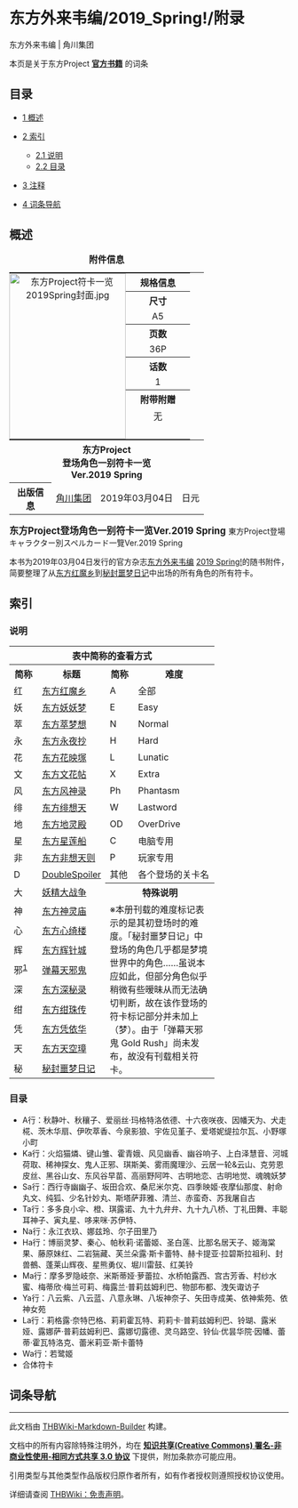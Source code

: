 # 东方外来韦编/2019_Spring!/附录

<!-- source html: G:\repos\THBWiki-Markdown-Builder\THBWikiMarkdown\Temp\main\b\b4\ns0%3A%E4%B8%9C%E6%96%B9%E5%A4%96%E6%9D%A5%E9%9F%A6%E7%BC%96%2F2019_Spring%21%2F%E9%99%84%E5%BD%95.html -->

东方外来韦编 | 角川集团

本页是关于东方Project **[官方书籍](./官方出版物.md)** 的词条

## 目录

- [1 概述](#概述)
- [2 索引](#索引)

  - [2.1 说明](#说明)
  - [2.2 目录](#目录)



- [3 注释](#注释)
- [4 词条导航](#词条导航)





## 概述

<table><caption><b>附件信息</b></caption>
<tbody><tr style="border-spacing: 0px;"><td colspan="4" style="text-align:center; padding: 0px;">
<table style="margin: 0px; padding: 0px;text-align:center !important;width:100%">
<tbody><tr><td rowspan="10" style="padding: 0px;">
<div class="floatnone"><a href="./文件-东方Project符卡一览2019Spring封面.jpg.md" class="image"><img alt="东方Project符卡一览2019Spring封面.jpg" src="https://upload.thwiki.cc/thumb/7/73/%E4%B8%9C%E6%96%B9Project%E7%AC%A6%E5%8D%A1%E4%B8%80%E8%A7%882019Spring%E5%B0%81%E9%9D%A2.jpg/210px-%E4%B8%9C%E6%96%B9Project%E7%AC%A6%E5%8D%A1%E4%B8%80%E8%A7%882019Spring%E5%B0%81%E9%9D%A2.jpg" decoding="async" loading="lazy" width="210" height="298" srcset="https://upload.thwiki.cc/thumb/7/73/%E4%B8%9C%E6%96%B9Project%E7%AC%A6%E5%8D%A1%E4%B8%80%E8%A7%882019Spring%E5%B0%81%E9%9D%A2.jpg/315px-%E4%B8%9C%E6%96%B9Project%E7%AC%A6%E5%8D%A1%E4%B8%80%E8%A7%882019Spring%E5%B0%81%E9%9D%A2.jpg 1.5x, https://upload.thwiki.cc/thumb/7/73/%E4%B8%9C%E6%96%B9Project%E7%AC%A6%E5%8D%A1%E4%B8%80%E8%A7%882019Spring%E5%B0%81%E9%9D%A2.jpg/420px-%E4%B8%9C%E6%96%B9Project%E7%AC%A6%E5%8D%A1%E4%B8%80%E8%A7%882019Spring%E5%B0%81%E9%9D%A2.jpg 2x" data-file-width="973" data-file-height="1381"></a></div>
</td><th class="titleH1" style="width:100px" height="20">规格信息</th>
</tr><tr><th class="titleH2" height="20">尺寸</th></tr>
<tr><td height="20">A5</td></tr>
<tr><th class="titleH2" height="20">页数</th></tr>
<tr><td height="20">36P</td></tr>
<tr><th class="titleH2" height="20">话数</th></tr>
<tr><td height="20">1</td></tr>
<tr><th class="titleH2" height="20">附带附赠</th></tr>
<tr><td height="20">无</td></tr>
<tr><td></td></tr>
</tbody></table>
</td></tr><tr><th colspan="4" class="titleH1">东方Project<br>登场角色一别符卡一览<br>Ver.2019 Spring</th></tr>
<tr><th scope="row" class="titleH2" width="60px">出版信息</th><td><a href="./角川集团.md" title="角川集团">角川集团</a></td><td>2019年03月04日</td><td>日元</td></tr></tbody></table>


  
<big> **东方Project登场角色一别符卡一览Ver.2019 Spring** </big>
東方Project登場キャラクター別スペルカード一覽Ver.2019 Spring  

本书为2019年03月04日发行的官方杂志[东方外来韦编](./东方外来韦编.md) [2019 Spring!](./东方外来韦编-2019_Spring!.md)的随书附件，简要整理了从[东方红魔乡](./东方红魔乡.md)到[秘封噩梦日记](./秘封噩梦日记.md)中出场的所有角色的所有符卡。
  


## 索引

### 说明

<table>

<tbody><tr>
<th colspan="4">表中简称的查看方式
</th></tr>
<tr>
<th width="35px">简称</th>
<th width="100px">标题</th>
<th width="35px">简称</th>
<th width="130px">难度
</th></tr>
<tr>
<td>红</td>
<td><a href="./东方红魔乡.md" title="东方红魔乡">东方红魔乡</a></td>
<td>A</td>
<td>全部
</td></tr>
<tr>
<td>妖</td>
<td><a href="./东方妖妖梦.md" title="东方妖妖梦">东方妖妖梦</a></td>
<td>E</td>
<td>Easy
</td></tr>
<tr>
<td>萃</td>
<td><a href="./东方萃梦想.md" title="东方萃梦想">东方萃梦想</a></td>
<td>N</td>
<td>Normal
</td></tr>
<tr>
<td>永</td>
<td><a href="./东方永夜抄.md" title="东方永夜抄">东方永夜抄</a></td>
<td>H</td>
<td>Hard
</td></tr>
<tr>
<td>花</td>
<td><a href="./东方花映塚.md" title="东方花映塚">东方花映塚</a></td>
<td>L</td>
<td>Lunatic
</td></tr>
<tr>
<td>文</td>
<td><a href="./东方文花帖.md" title="东方文花帖">东方文花帖</a></td>
<td>X</td>
<td>Extra
</td></tr>
<tr>
<td>风</td>
<td><a href="./东方风神录.md" title="东方风神录">东方风神录</a></td>
<td>Ph</td>
<td>Phantasm
</td></tr>
<tr>
<td>绯</td>
<td><a href="./东方绯想天.md" title="东方绯想天">东方绯想天</a></td>
<td>W</td>
<td>Lastword
</td></tr>
<tr>
<td>地</td>
<td><a href="./东方地灵殿.md" title="东方地灵殿">东方地灵殿</a></td>
<td>OD</td>
<td>OverDrive
</td></tr>
<tr>
<td>星</td>
<td><a href="./东方星莲船.md" title="东方星莲船">东方星莲船</a></td>
<td>C</td>
<td>电脑专用
</td></tr>
<tr>
<td>非</td>
<td><a href="./东方非想天则.md" title="东方非想天则">东方非想天则</a></td>
<td>P</td>
<td>玩家专用
</td></tr>
<tr>
<td>D</td>
<td><a href="./Double_Spoiler（同人专辑）.md" title="Double Spoiler（同人专辑）" unred="">DoubleSpoiler</a></td>
<td>其他</td>
<td>各个登场的关卡名
</td></tr>
<tr>
<td>大</td>
<td><a href="./妖精大战争.md" title="妖精大战争">妖精大战争</a>
</td>
<th colspan="2">特殊说明
</th></tr>
<tr>
<td>神</td>
<td><a href="./东方神灵庙.md" title="东方神灵庙">东方神灵庙</a></td>
<td rowspan="9" colspan="2">※本册刊载的难度标记表示的是其初登场时的难度。「秘封噩梦日记」中登场的角色几乎都是梦境世界中的角色……虽说本应如此，但部分角色似乎稍微有些暧昧从而无法确切判断，故在该作登场的符卡标记部分并未加上（梦）。由于「弹幕天邪鬼 Gold Rush」尚未发布，故没有刊载相关符卡。
</td></tr>
<tr>
<td>心</td>
<td><a href="./东方心绮楼.md" title="东方心绮楼">东方心绮楼</a>
</td></tr>
<tr>
<td>辉</td>
<td><a href="./东方辉针城.md" title="东方辉针城">东方辉针城</a>
</td></tr>
<tr>
<td>邪<sup id="cite_ref-1" class="reference"><a href="#cite_note-1">1</a></sup></td>
<td><a href="./弹幕天邪鬼.md" title="弹幕天邪鬼">弹幕天邪鬼</a>
</td></tr>
<tr>
<td>深</td>
<td><a href="./东方深秘录.md" title="东方深秘录">东方深秘录</a>
</td></tr>
<tr>
<td>绀</td>
<td><a href="./东方绀珠传.md" title="东方绀珠传">东方绀珠传</a>
</td></tr>
<tr>
<td>凭</td>
<td><a href="./东方凭依华.md" title="东方凭依华">东方凭依华</a>
</td></tr>
<tr>
<td>天</td>
<td><a href="./东方天空璋.md" title="东方天空璋">东方天空璋</a>
</td></tr>
<tr>
<td>秘</td>
<td><a href="./秘封噩梦日记.md" title="秘封噩梦日记">秘封噩梦日记</a>
</td></tr></tbody></table>



### 目录
- A行：秋静叶、秋穰子、爱丽丝·玛格特洛依德、十六夜咲夜、因幡天为、犬走椛、茨木华扇、伊吹萃香、今泉影狼、宇佐见堇子、爱塔妮缇拉尔瓦、小野塚小町
- Ka行：火焰猫燐、键山雏、霍青娥、风见幽香、幽谷响子、上白泽慧音、河城荷取、稀神探女、鬼人正邪、琪斯美、雾雨魔理沙、云居一轮&amp;云山、克劳恩皮丝、黑谷山女、东风谷早苗、高丽野阿吽、古明地恋、古明地觉、魂魄妖梦
- Sa行：西行寺幽幽子、坂田合欢、桑尼米尔克、四季映姬·夜摩仙那度、射命丸文、纯狐、少名针妙丸、斯塔萨菲雅、清兰、赤蛮奇、苏我屠自古
- Ta行：多多良小伞、橙、琪露诺、九十九弁弁、九十九八桥、丁礼田舞、丰聪耳神子、寅丸星、哆来咪·苏伊特、
- Na行：永江衣玖、娜兹玲、尔子田里乃
- Ha行：博丽灵梦、秦心、帕秋莉·诺蕾姬、圣白莲、比那名居天子、姬海棠果、藤原妹红、二岩猯藏、芙兰朵露·斯卡蕾特、赫卡提亚·拉碧斯拉祖利、封兽鵺、蓬莱山辉夜、星熊勇仪、堀川雷鼓、红美铃
- Ma行：摩多罗隐岐奈、米斯蒂娅·萝蕾拉、水桥帕露西、宫古芳香、村纱水蜜、梅蒂欣·梅兰可莉、梅露兰·普莉兹姆利巴、物部布都、洩矢诹访子
- Ya行：八云紫、八云蓝、八意永琳、八坂神奈子、矢田寺成美、依神紫苑、依神女苑
- La行：莉格露·奈特巴格、莉莉霍瓦特、莉莉卡·普莉兹姆利巴、铃瑚、露米娅、露娜萨·普莉兹姆利巴、露娜切露德、灵乌路空、铃仙·优昙华院·因幡、蕾蒂·霍瓦特洛克、蕾米莉亚·斯卡蕾特
- Wa行：若鹭姬
- 合体符卡


[^cite_note-1]: 原文使用的是“天邪鬼（アマノジャク）”一词中的首字“ア”，为与《东方天空璋》进行区分，此处使用“邪”字。


## 词条导航
  
  





---

此文档由 [THBWiki-Markdown-Builder](https://github.com/Delsin-Yu/THBWiki-Markdown-Builder) 构建。

文档中的所有内容除特殊注明外，均在 [**知识共享(Creative Commons) 署名-非商业性使用-相同方式共享 3.0 协议**](https://creativecommons.org/licenses/by-sa/3.0/deed.zh-hans) 下提供，附加条款亦可能应用。

引用类型与其他类型作品版权归原作者所有，如有作者授权则遵照授权协议使用。

详细请查阅 [THBWiki：免责声明](https://thbwiki.cc/THBWiki:%E5%85%8D%E8%B4%A3%E5%A3%B0%E6%98%8E)。

